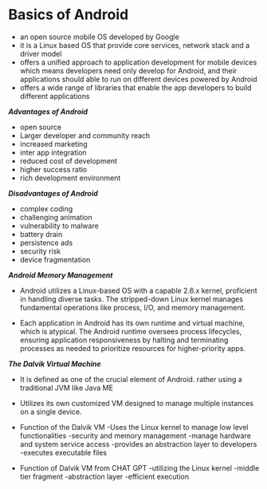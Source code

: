 
# Basics of Android

- an open source mobile OS developed by Google
- it is a Linux based OS that provide core services, network stack and a driver model
- offers a unified approach to application development for mobile devices which means developers need only develop for Android, and their applications should able to run on different devices powered by Android
- offers a wide range of libraries that enable the app developers to build different applications


***Advantages of Android***

- open source
- Larger developer and community reach
- increased marketing
- inter app integration
- reduced cost of development
- higher success ratio
- rich development environment


***Disadvantages of Android***

- complex coding
- challenging animation
- vulnerability to malware
- battery drain
- persistence ads
- security risk
- device fragmentation


***Android Memory Management***

- Android utilizes a Linux-based OS with a capable 2.6.x kernel, proficient in handling diverse tasks. The stripped-down Linux kernel manages fundamental operations like process, I/O, and memory management.

- Each application in Android has its own runtime and virtual machine, which is atypical. The Android runtime oversees process lifecycles, ensuring application responsiveness by halting and terminating processes as needed to prioritize resources for higher-priority apps.


***The Dalvik Virtual Machine***

- It is defined as one of the crucial element of Android. rather using a traditional JVM like Java ME
- Utilizes its own customized VM designed to manage multiple instances on a single device.
- Function of the Dalvik VM
	-Uses the Linux kernel to manage low level functionalities 
	-security and memory management
	-manage hardware and system service access
	-provides an abstraction layer to developers
	-executes executable files

- Function of Dalvik VM from CHAT GPT
	-utilizing the Linux kernel
	-middle tier fragment
	-abstraction layer
	-efficient execution
 
